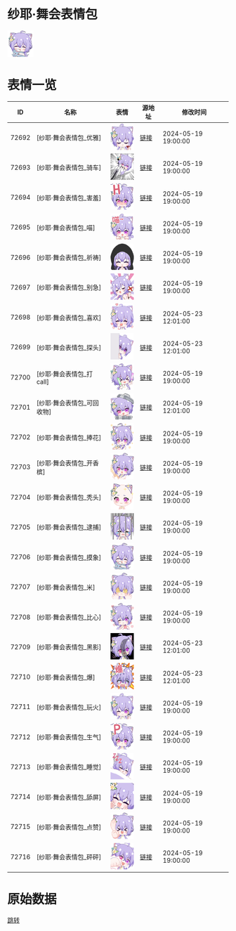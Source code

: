 # 纱耶·舞会表情包

<img src="./cover.png" height="60" alt="cover" />

# 表情一览

|ID|名称|表情|源地址|修改时间|
|----|----|----|----|----|
|72692|[纱耶·舞会表情包_优雅]|<img src="./pic/072692_%5B纱耶·舞会表情包_优雅%5D.png" height="60" alt="优雅"/>|[链接](https://i0.hdslb.com/bfs/garb/97a2c96ee7aecf4bfe4d888805fedfed5d2e21ef.png)|2024-05-19 19:00:00|
|72693|[纱耶·舞会表情包_骑车]|<img src="./pic/072693_%5B纱耶·舞会表情包_骑车%5D.png" height="60" alt="骑车"/>|[链接](https://i0.hdslb.com/bfs/garb/003e785900884cfa726d015c88d972a0b8ac0064.png)|2024-05-19 19:00:00|
|72694|[纱耶·舞会表情包_害羞]|<img src="./pic/072694_%5B纱耶·舞会表情包_害羞%5D.png" height="60" alt="害羞"/>|[链接](https://i0.hdslb.com/bfs/garb/f03b518319ad8ce4f2264cc8c2d74c747fe50d72.png)|2024-05-19 19:00:00|
|72695|[纱耶·舞会表情包_喵]|<img src="./pic/072695_%5B纱耶·舞会表情包_喵%5D.png" height="60" alt="喵"/>|[链接](https://i0.hdslb.com/bfs/garb/92e465a2f1ce5aa20b0231319f6f00584da8f70b.png)|2024-05-19 19:00:00|
|72696|[纱耶·舞会表情包_祈祷]|<img src="./pic/072696_%5B纱耶·舞会表情包_祈祷%5D.png" height="60" alt="祈祷"/>|[链接](https://i0.hdslb.com/bfs/garb/546386109db967c8ebcf64997b8f4ccbcf9908d0.png)|2024-05-19 19:00:00|
|72697|[纱耶·舞会表情包_别急]|<img src="./pic/072697_%5B纱耶·舞会表情包_别急%5D.png" height="60" alt="别急"/>|[链接](https://i0.hdslb.com/bfs/garb/c41d2e63152595ee582a7205fc2686325ab8eb24.png)|2024-05-19 19:00:00|
|72698|[纱耶·舞会表情包_喜欢]|<img src="./pic/072698_%5B纱耶·舞会表情包_喜欢%5D.png" height="60" alt="喜欢"/>|[链接](https://i0.hdslb.com/bfs/garb/646242cc491f5d960db066fc67337b7da5c00d40.png)|2024-05-23 12:01:00|
|72699|[纱耶·舞会表情包_探头]|<img src="./pic/072699_%5B纱耶·舞会表情包_探头%5D.png" height="60" alt="探头"/>|[链接](https://i0.hdslb.com/bfs/garb/957a0ea018cb198e78818af555f43de4b4b9d4ea.png)|2024-05-23 12:01:00|
|72700|[纱耶·舞会表情包_打call]|<img src="./pic/072700_%5B纱耶·舞会表情包_打call%5D.png" height="60" alt="打call"/>|[链接](https://i0.hdslb.com/bfs/garb/ce3ffb2dfe7cfa9fe7f84493eb497bc2204dbebb.png)|2024-05-19 19:00:00|
|72701|[纱耶·舞会表情包_可回收物]|<img src="./pic/072701_%5B纱耶·舞会表情包_可回收物%5D.png" height="60" alt="可回收物"/>|[链接](https://i0.hdslb.com/bfs/garb/4d902d24d7f0f212c657deb041371907a8aa4912.png)|2024-05-19 12:01:00|
|72702|[纱耶·舞会表情包_捧花]|<img src="./pic/072702_%5B纱耶·舞会表情包_捧花%5D.png" height="60" alt="捧花"/>|[链接](https://i0.hdslb.com/bfs/garb/bd9a04c2d24143ebae4cc32013678c43274a2bb3.png)|2024-05-19 19:00:00|
|72703|[纱耶·舞会表情包_开香槟]|<img src="./pic/072703_%5B纱耶·舞会表情包_开香槟%5D.png" height="60" alt="开香槟"/>|[链接](https://i0.hdslb.com/bfs/garb/10a275734425e49cafc2a33aa07c9932ed0dda68.png)|2024-05-19 19:00:00|
|72704|[纱耶·舞会表情包_秃头]|<img src="./pic/072704_%5B纱耶·舞会表情包_秃头%5D.png" height="60" alt="秃头"/>|[链接](https://i0.hdslb.com/bfs/garb/c570786c0f0240e4da6bfbba9ae39d0d45abea50.png)|2024-05-19 19:00:00|
|72705|[纱耶·舞会表情包_逮捕]|<img src="./pic/072705_%5B纱耶·舞会表情包_逮捕%5D.png" height="60" alt="逮捕"/>|[链接](https://i0.hdslb.com/bfs/garb/ff6315f8201188aaa0e2516dce95cbe107b04e73.png)|2024-05-19 19:00:00|
|72706|[纱耶·舞会表情包_摸象]|<img src="./pic/072706_%5B纱耶·舞会表情包_摸象%5D.png" height="60" alt="摸象"/>|[链接](https://i0.hdslb.com/bfs/garb/6d06b7bcbbb6da5134247b75c00c19437296a2dd.png)|2024-05-19 19:00:00|
|72707|[纱耶·舞会表情包_米]|<img src="./pic/072707_%5B纱耶·舞会表情包_米%5D.png" height="60" alt="米"/>|[链接](https://i0.hdslb.com/bfs/garb/a67fa737afcacdd0a6bc258386858764bd04bd03.png)|2024-05-19 19:00:00|
|72708|[纱耶·舞会表情包_比心]|<img src="./pic/072708_%5B纱耶·舞会表情包_比心%5D.png" height="60" alt="比心"/>|[链接](https://i0.hdslb.com/bfs/garb/9ad33bb6ed0294679f2db0cbe70c20655a17f1c1.png)|2024-05-19 19:00:00|
|72709|[纱耶·舞会表情包_黑影]|<img src="./pic/072709_%5B纱耶·舞会表情包_黑影%5D.png" height="60" alt="黑影"/>|[链接](https://i0.hdslb.com/bfs/garb/be273830b860e24fea43378c68aae84784ba83c8.png)|2024-05-23 12:01:00|
|72710|[纱耶·舞会表情包_爆]|<img src="./pic/072710_%5B纱耶·舞会表情包_爆%5D.png" height="60" alt="爆"/>|[链接](https://i0.hdslb.com/bfs/garb/9f7c3c4f2f958dea86c64728ab2d0a48f5aed211.png)|2024-05-23 12:01:00|
|72711|[纱耶·舞会表情包_玩火]|<img src="./pic/072711_%5B纱耶·舞会表情包_玩火%5D.png" height="60" alt="玩火"/>|[链接](https://i0.hdslb.com/bfs/garb/f3f8d81a351a930366046924c59ec512efdcc842.png)|2024-05-19 19:00:00|
|72712|[纱耶·舞会表情包_生气]|<img src="./pic/072712_%5B纱耶·舞会表情包_生气%5D.png" height="60" alt="生气"/>|[链接](https://i0.hdslb.com/bfs/garb/697884a0b923573f0904d0793814c2f712f0e483.png)|2024-05-19 19:00:00|
|72713|[纱耶·舞会表情包_睡觉]|<img src="./pic/072713_%5B纱耶·舞会表情包_睡觉%5D.png" height="60" alt="睡觉"/>|[链接](https://i0.hdslb.com/bfs/garb/380b21fd7d4e01af872ebfedd7d79e4582869e3a.png)|2024-05-19 19:00:00|
|72714|[纱耶·舞会表情包_舔屏]|<img src="./pic/072714_%5B纱耶·舞会表情包_舔屏%5D.png" height="60" alt="舔屏"/>|[链接](https://i0.hdslb.com/bfs/garb/bc92780f0490787d57c9620b297fd68cfc77b48d.png)|2024-05-19 19:00:00|
|72715|[纱耶·舞会表情包_点赞]|<img src="./pic/072715_%5B纱耶·舞会表情包_点赞%5D.png" height="60" alt="点赞"/>|[链接](https://i0.hdslb.com/bfs/garb/e12a13eacccd58252a5383d25d7f80dd730d60bf.png)|2024-05-19 19:00:00|
|72716|[纱耶·舞会表情包_砰砰]|<img src="./pic/072716_%5B纱耶·舞会表情包_砰砰%5D.png" height="60" alt="砰砰"/>|[链接](https://i0.hdslb.com/bfs/garb/416ea22c570a30a13f19288cd3734ccbad1d4955.png)|2024-05-19 19:00:00|

# 原始数据

[跳转](./raw.json)

